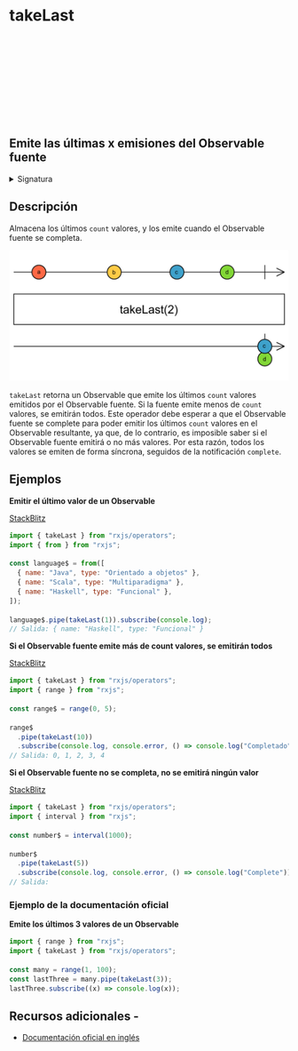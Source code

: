 <div class="page-heading">

# takeLast

<a target="_blank" href="https://github.com/ReactiveX/rxjs/blob/master/src/internal/operators/takeLast.ts">
<svg>
  <use xlink:href="/assets/icons/github.svg#github"></use>
</svg>
</a>
</div>

<h2 class="subtitle"> Emite las últimas x emisiones del Observable fuente
</h2>

<details>
<summary>Signatura</summary>

### Firma

`takeLast<T>(count: number): MonoTypeOperatorFunction<T>`

### Parámetros

<table>
<tr><td>count</td><td>El máximo número de valores que se emitirán del final de la secuencia de emisiones del Observable fuente.</td></tr>
</table>

### Retorna

`MonoTypeOperatorFunction<T>`: Un Observable que emite las últimas `count` emisiones del Observable fuente.

### Lanza

`ArgumentOutOfRangeError` Al usar `takeLast(i)`, se lanza un Error `ArgumentOutOrRangeError` si `i < 0`.

</details>

## Descripción

Almacena los últimos `count` valores, y los emite cuando el Observable fuente se completa.

<img src="assets/images/marble-diagrams/filtering/takeLast.png" alt="Diagrama de canicas del operador takeLast">

`takeLast` retorna un Observable que emite los últimos `count` valores emitidos por el Observable fuente. Si la fuente emite menos de `count` valores, se emitirán todos. Este operador debe esperar a que el Observable fuente se complete para poder emitir los últimos `count` valores en el Observable resultante, ya que, de lo contrario, es imposible saber si el Observable fuente emitirá o no más valores. Por esta razón, todos los valores se emiten de forma síncrona, seguidos de la notificación `complete`.

## Ejemplos

**Emitir el último valor de un Observable**

<a target="_blank" href="https://stackblitz.com/edit/rxjs-takelast-1?file=index.ts">StackBlitz</a>

```javascript
import { takeLast } from "rxjs/operators";
import { from } from "rxjs";

const language$ = from([
  { name: "Java", type: "Orientado a objetos" },
  { name: "Scala", type: "Multiparadigma" },
  { name: "Haskell", type: "Funcional" },
]);

language$.pipe(takeLast(1)).subscribe(console.log);
// Salida: { name: "Haskell", type: "Funcional" }
```

**Si el Observable fuente emite más de count valores, se emitirán todos**

<a target="_blank" href="https://stackblitz.com/edit/rxjs-takelast-2?file=index.ts">StackBlitz</a>

```javascript
import { takeLast } from "rxjs/operators";
import { range } from "rxjs";

const range$ = range(0, 5);

range$
  .pipe(takeLast(10))
  .subscribe(console.log, console.error, () => console.log("Completado"));
// Salida: 0, 1, 2, 3, 4
```

**Si el Observable fuente no se completa, no se emitirá ningún valor**

<a target="_blank" href="https://stackblitz.com/edit/rxjs-takelast-3?file=index.ts">StackBlitz</a>

```javascript
import { takeLast } from "rxjs/operators";
import { interval } from "rxjs";

const number$ = interval(1000);

number$
  .pipe(takeLast(5))
  .subscribe(console.log, console.error, () => console.log("Complete"));
// Salida:
```

### Ejemplo de la documentación oficial

**Emite los últimos 3 valores de un Observable**

```javascript
import { range } from "rxjs";
import { takeLast } from "rxjs/operators";

const many = range(1, 100);
const lastThree = many.pipe(takeLast(3));
lastThree.subscribe((x) => console.log(x));
```

## Recursos adicionales -

- <a target="_blank" href="https://rxjs.dev/api/operators/takeLast">Documentación oficial en inglés</a>
